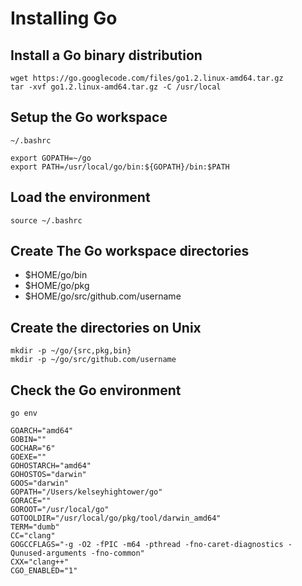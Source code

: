 # Installing Go

## Install a Go binary distribution
 
```
wget https://go.googlecode.com/files/go1.2.linux-amd64.tar.gz
tar -xvf go1.2.linux-amd64.tar.gz -C /usr/local
```

## Setup the Go workspace

`~/.bashrc`

```
export GOPATH=~/go
export PATH=/usr/local/go/bin:${GOPATH}/bin:$PATH
```

## Load the environment

```
source ~/.bashrc
```

## Create The Go workspace directories

- $HOME/go/bin
- $HOME/go/pkg
- $HOME/go/src/github.com/username


## Create the directories on Unix

```
mkdir -p ~/go/{src,pkg,bin}
mkdir -p ~/go/src/github.com/username
```

## Check the Go environment

```
go env
```

```
GOARCH="amd64"
GOBIN=""
GOCHAR="6"
GOEXE=""
GOHOSTARCH="amd64"
GOHOSTOS="darwin"
GOOS="darwin"
GOPATH="/Users/kelseyhightower/go"
GORACE=""
GOROOT="/usr/local/go"
GOTOOLDIR="/usr/local/go/pkg/tool/darwin_amd64"
TERM="dumb"
CC="clang"
GOGCCFLAGS="-g -O2 -fPIC -m64 -pthread -fno-caret-diagnostics -Qunused-arguments -fno-common"
CXX="clang++"
CGO_ENABLED="1"
```
